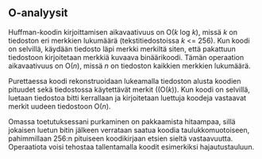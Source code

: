 ## O-analyysit

Huffman-koodin kirjoittamisen aikavaativuus on O(*k* log *k*), missä *k* on tiedoston eri merkkien lukumäärä (tekstitiedostoissa *k* <= 256). Kun koodi on selvillä, käydään tiedosto läpi merkki merkiltä siten, että pakattuun tiedostoon kirjoitetaan merkkiä kuvaava binäärikoodi. Tämän operaation aikavaativuus on O(*n*), missä *n* on tiedoston kaikkien merkkien lukumäärä.

Purettaessa koodi rekonstruoidaan lukeamalla tiedoston alusta koodien pituudet sekä tiedostossa käytettävät merkit ((O(*k*)). Kun koodi on selvillä, luetaan tiedostoa bitti kerrallaan ja kirjoitetaan luettuja koodeja vastaavat merkit uudeen tiedostoon O(*n*).

Omassa toetutuksessani purkaminen on pakkaamista hitaampaa, sillä jokaisen luetun bitin jälkeen verrataan saatua koodia taulukkomuotoiseen, pahimmillaan 256:n pituiseen koodikirjaan etsien sieltä vastaavuutta. Operaatiota voisi tehostaa tallentamalla koodit esimerkiksi hajautustauluun.


